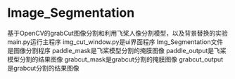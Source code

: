 # Image_Segmentation
基于OpenCV的grabCut图像分割和利用飞桨人像分割模型，以及背景替换的实验
main.py运行主程序
img_cut_window.py是ui界面程序
Img_Segmentation文件是图像分割程序
paddle_mask是飞桨模型分割的掩膜图像
paddle_output是飞桨模型分割的结果图像
grabcut_mask是grabcut分割的掩膜图像
grabcut_output是grabcut分割的结果图像
